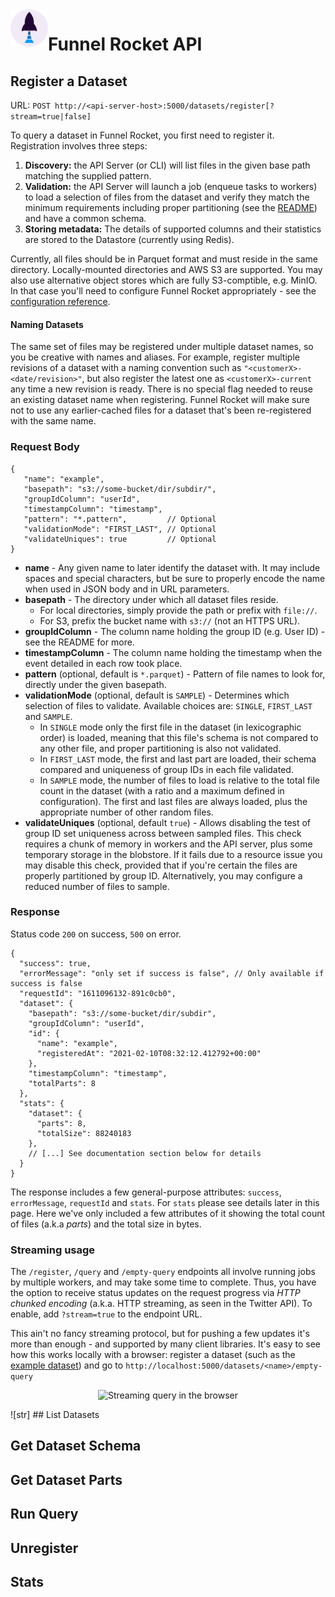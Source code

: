 <img align="left" width="60" height="60" src="./logo-icon-light-blue.svg">

# Funnel Rocket API

## Register a Dataset

URL: `POST http://<api-server-host>:5000/datasets/register[?stream=true|false]`

To query a dataset in Funnel Rocket, you first need to register it. Registration involves three steps:
1. **Discovery:** the API Server (or CLI) will list files in the given base path matching the supplied pattern.
2. **Validation:** the API Server will launch a job (enqueue tasks to workers) to load a selection of files from the dataset and verify 
   they match the minimum requirements including proper partitioning (see the [README](../README.md)) and have a common schema.
3. **Storing metadata:** The details of supported columns and their statistics are stored to the Datastore (currently using Redis).

Currently, all files should be in Parquet format and must reside in the same directory. 
Locally-mounted directories and AWS S3 are supported. You may also use alternative object stores which are fully S3-comptible, e.g. MinIO.
In that case you'll need to configure Funnel Rocket appropriately - see the [configuration reference](./operating.md).

#### Naming Datasets

The same set of files may be registered under multiple dataset names, so you be creative with names and aliases. 
For example, register multiple revisions of a dataset with a naming convention such as `"<customerX>-<date/revision>"`, 
but also register the latest one as `<customerX>-current` any time a new revision is ready. There is no special flag needed to reuse an existing dataset name
when registering. Funnel Rocket will make sure not to use any earlier-cached files for a dataset that's been re-registered with the same name.

### Request Body

```json5
{
   "name": "example",
   "basepath": "s3://some-bucket/dir/subdir/",
   "groupIdColumn": "userId",
   "timestampColumn": "timestamp",
   "pattern": "*.pattern",         // Optional
   "validationMode": "FIRST_LAST", // Optional
   "validateUniques": true         // Optional
}
```

* **name** - Any given name to later identify the dataset with. It may include spaces and special characters, but be sure to properly encode the name when used in JSON body and in URL parameters.
* **basepath** - The directory under which all dataset files reside. 
  * For local directories, simply provide the path or prefix with `file://`. 
  * For S3, prefix the bucket name with `s3://` (not an HTTPS URL).
* **groupIdColumn** - The column name holding the group ID (e.g. User ID) - see the README for more.
* **timestampColumn** - The column name holding the timestamp when the event detailed in each row took place.
* **pattern** (optional, default is `*.parquet`) - Pattern of file names to look for, directly under the given basepath.
* **validationMode** (optional, default is `SAMPLE`) - Determines which selection of files to validate. 
  Available choices are: `SINGLE`, `FIRST_LAST` and `SAMPLE`. 
  * In `SINGLE` mode only the first file in the dataset (in lexicographic order) is loaded, meaning that this file's schema is not compared to any other file, and proper partitioning is also not validated. 
  * In `FIRST_LAST` mode, the first and last part are loaded, their schema compared and uniqueness of group IDs in each file validated. 
  * In `SAMPLE` mode, the number of files to load is relative to the total file count in the dataset (with a ratio and a maximum defined in configuration). 
    The first and last files are always loaded, plus the appropriate number of other random files.
* **validateUniques** (optional, default `true`) - Allows disabling the test of group ID set uniqueness across between sampled files. 
  This check requires a chunk of memory in workers and the API server, plus some temporary storage in the blobstore. 
  If it fails due to a resource issue you may disable this check, provided that if you're certain the files are properly partitioned by group ID.
  Alternatively, you may configure a reduced number of files to sample.
  
### Response

Status code `200` on success, `500` on error.

```json5
{
  "success": true,
  "errorMessage": "only set if success is false", // Only available if success is false
  "requestId": "1611096132-891c0cb0",
  "dataset": {
    "basepath": "s3://some-bucket/dir/subdir",
    "groupIdColumn": "userId",
    "id": {
      "name": "example",
      "registeredAt": "2021-02-10T08:32:12.412792+00:00"
    },
    "timestampColumn": "timestamp",
    "totalParts": 8
  }, 
  "stats": {
    "dataset": {
      "parts": 8,
      "totalSize": 88240183
    },
    // [...] See documentation section below for details
  }
}
```

The response includes a few general-purpose attributes: `success`, `errorMessage`, `requestId` and `stats`. For `stats` 
please see details later in this page. Here we've only included a few attributes of it showing the total count of files (a.k.a *parts*) 
and the total size in bytes.

### Streaming usage

The `/register`, `/query` and `/empty-query` endpoints all involve running jobs by multiple workers, and may take some time to complete.
Thus, you have the option to receive status updates on the request progress via *HTTP chunked encoding* (a.k.a. HTTP streaming, as seen in the Twitter API). To enable, add `?stream=true` to the endpoint URL.

This ain't no fancy streaming protocol, but for pushing a few updates it's more than enough - and supported by many client libraries.
It's easy to see how this works locally with a browser: register a dataset (such as the [example dataset](./example-dataset.md)) and go to `http://localhost:5000/datasets/<name>/empty-query` 

<p align="center">
  <img alt="Streaming query in the browser" src="https://github.com/DynamicYieldProjects/funnel-rocket-oss/blob/assets/assets/streaming-query.gif?raw=true" width="600">
</p>
![str]
## List Datasets

## Get Dataset Schema

## Get Dataset Parts

## Run Query

## Unregister

## Stats